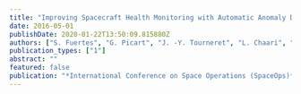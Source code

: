 ```yaml
---
title: "Improving Spacecraft Health Monitoring with Automatic Anomaly Detection Techniques"
date: 2016-05-01
publishDate: 2020-01-22T13:50:09.815880Z
authors: ["S. Fuertes", "G. Picart", "J. -Y. Tourneret", "L. Chaari", "A. Ferrari", "C. Richard"]
publication_types: ["1"]
abstract: ""
featured: false
publication: "*International Conference on Space Operations (SpaceOps)*"
---
```


